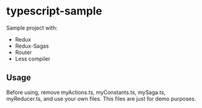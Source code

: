 # typescript-sample
Sample project with: 
* Redux
* Redux-Sagas
* Router
* Less compiler

## Usage
Before using, remove myActions.ts, myConstants.ts, mySaga.ts, myReducer.ts, and use your own files. This files are just for demo purposes.  

